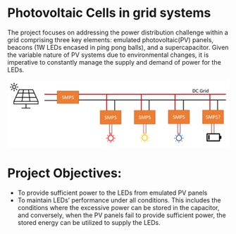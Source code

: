 # Photovoltaic Cells in grid systems
The project focuses on addressing the power distribution challenge within a grid comprising three key elements: emulated photovoltaic(PV) panels, beacons (1W LEDs encased in ping pong balls), and a supercapacitor. Given the variable nature of PV systems due to environmental changes, it is imperative to constantly manage the supply and demand of power for the LEDs.

<p align="center"> <img src="images/grid.png">

# Project Objectives:
* To provide sufficient power to the LEDs from emulated PV panels
* To maintain LEDs’ performance under all conditions. This includes the conditions where the excessive power can be stored in the capacitor, and conversely, when the PV panels fail to provide sufficient power, the stored energy can be utilized to supply the LEDs.
  
